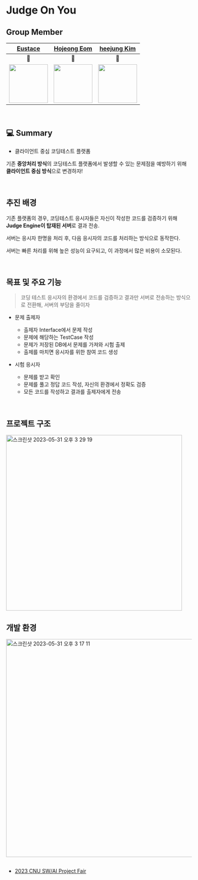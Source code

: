 # Judge On You

## Group Member

<div align="center">
  
|[Eustace](https://github.com/dlwnsrb0829)|[Hojeong Eom](https://github.com/DobiIsFree)|[heejung Kim](https://github.com/hj-k66)
|:---:|:---:|:---:|
|🐻|🦊|🐰|
|<img src="https://avatars.githubusercontent.com/u/39390618?v=4" width="105">|<img src="https://avatars.githubusercontent.com/u/52994616?v=4" width="105">|<img src="https://avatars.githubusercontent.com/u/68041758?v=4" width="105">|

</div>

</br>


## 💻 Summary
- 클라이언트 중심 코딩테스트 플랫폼

기존 **중앙처리 방식**의 코딩테스트 플랫폼에서 발생할 수 있는 문제점을 예방하기 위해 **클라이언트 중심 방식**으로 변경하자!

</br>

## 추진 배경

기존 플랫폼의 경우, 코딩테스트 응시자들은 자신이 작성한 코드를 검증하기 위해 **Judge Engine이 탑재된 서버**로 결과 전송.

서버는 응시자 한명을 처리 후, 다음 응시자의 코드를 처리하는 방식으로 동작한다. 

서버는 빠른 처리를 위해 높은 성능이 요구되고, 이 과정에서 많은 비용이 소모된다.

</br>

## 목표 및 주요 기능

> 코딩 테스트 응시자의 환경에서 코드를 검증하고 결과만 서버로 전송하는 방식으로 전환해, 서버의 부담을 줄이자

- 문제 출제자
  - 출제자 Interface에서 문제 작성
  - 문제에 해당하는 TestCase 작성
  - 문제가 저장된 DB에서 문제를 가져와 시험 출제
  - 출제를 마치면 응시자를 위한 참여 코드 생성
 
- 시험 응시자
  - 문제를 받고 확인
  - 문제를 풀고 정답 코드 작성, 자신의 환경에서 정확도 검증
  - 모든 코드를 작성하고 결과를 출제자에게 전송

</br>

## 프로젝트 구조

<img width="477" alt="스크린샷 2023-05-31 오후 3 29 19" src="https://github.com/DobiIsFree/Dobby-Socks/assets/52994616/78b7a1b3-a73e-4a4c-8173-c91b9fc6f476">

<!-- 1. 문제를 저장하는 DB: 출제자가 자신의 서버에서 작성한 문제가 저장되고 권한에 따라 다른 출제자에게 공유 가능
2. 출제자[서버]: 출제자가 원할 때 서버를 작동시켜 시험 응시자들을 수용하고, 응시 결과 수집 가능. 서버가 상시 동작하지 않아도 되므로 비용 절감 효과. 출제자 Interface 제공해 문제를 작성하고 공유 가능
3. 응시자에게 제공되는 VSCode Extension. 
  - 출제자[서버]로부터 문제를 수령하여 문제를 확인한다.
  - VSCode의 'Side bar'에서 각 문제의 예제 입출력을 확인한다.
  - 문제를 응시자 환경에서 Compile 하고 서버로부터 전송받은 테스트케이스에 적용하여 정확도를 검증한다.
  - 문제 풀기 종료 후, 결과를 출제자[서버]로 전송한다. -->

</br>

## 개발 환경

<img width="592" alt="스크린샷 2023-05-31 오후 3 17 11" src="https://github.com/DobiIsFree/Dobby-Socks/assets/52994616/56106fa7-07a8-433b-bad0-fb980edaba29">

</br>

## 

- [2023 CNU SW/AI Project Fair](https://github.com/Dobbies-Escape-Diary/2023-CNU-SW-AI-Project-Fair)
